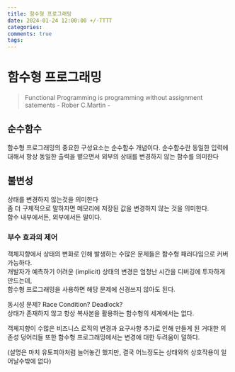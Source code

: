 ```yaml
---
title: 함수형 프로그래밍
date: 2024-01-24 12:00:00 +/-TTTT
categories: 
comments: true
tags: 
---
```


# 함수형 프로그래밍

> Functional Programming is programming without assignment satements - Rober C.Martin -

## 순수함수

함수형 프로그래밍의 중요한 구성요소는 순수함수 개념이다.
순수함수란 동일한 입력에 대해서 항상 동일한 출력을 뱉으면서 외부의 상태를 변경하지 않는 함수를 의미한다

## 불변성

상태를 변경하지 않는것을 의미한다  
좀 더 구체적으로 말하자면 메모리에 저장된 값을 변경하지 않는 것을 의미한다.  
함수 내부에서든, 외부에서든 말이다.  

### 부수 효과의 제어

객체지향에서 상태의 변화로 인해 발생하는 수많은 문제들은 함수형 패러다임으로 커버 가능하다.  
개발자가 예측하기 어려운 (implicit) 상태의 변경은 엄청난 시간을 디버깅에 투자하게 만드는데,  
함수형 프로그래밍을 사용하면 해당 문제에 신경쓰지 않아도 된다.  

동시성 문제? Race Condition? Deadlock?   
상태가 존재하지 않고 항상 복사본을 활용하는 함수형의 세계에서는 없다.

객체지향이 수많은 비즈니스 로직의 변경과 요구사항 추가로 인해 만들게 된 거대한 의존성 덩어리들 또한
함수형 프로그래밍에서는 변경에 대한 두려움이 덜하다.  

(설명은 마치 유토피아처럼 늘어놓긴 했지만, 결국 어느정도는 상태와의 상호작용이 일어날수밖에 없다)

